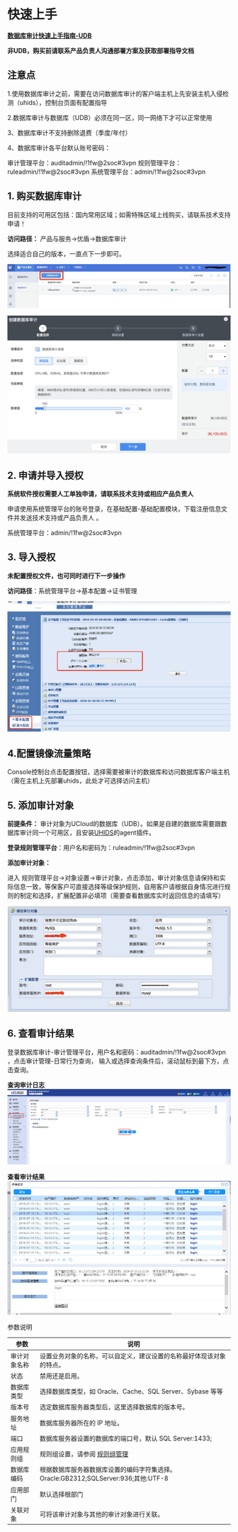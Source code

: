 

# 快速上手


[**数据库审计快速上手指南-UDB**](https://dn-audit-docs.cn-bj.ufileos.com/UCloud%E6%95%B0%E6%8D%AE%E5%BA%93%E5%AE%A1%E8%AE%A1%E5%BF%AB%E9%80%9F%E4%B8%8A%E6%89%8B%E6%8C%87%E5%8D%97-UDB.pdf
)

**非UDB，购买前请联系产品负责人沟通部署方案及获取部署指导文档**

## 注意点

1.使用数据库审计之前，需要在访问数据库审计的客户端主机上先安装主机入侵检测（uhids），控制台页面有配置指导

2.数据库审计与数据库（UDB）必须在同一区，同一网络下才可以正常使用

3、数据库审计不支持删除退费（季度/年付）

4、数据库审计各平台默认账号密码：

审计管理平台：auditadmin/!1fw@2soc#3vpn
规则管理平台：ruleadmin/!1fw@2soc#3vpn
系统管理平台：admin/!1fw@2soc#3vpn


## 1\. 购买数据库审计

目前支持的可用区包括：国内常用区域；如需特殊区域上线购买，请联系技术支持申请！

**访问路径：** 产品与服务-\>优盾-\>数据库审计

选择适合自己的版本，一直点下一步即可。

![](/images/buy.png)

![](/images/buy2.png)

## 2\. 申请并导入授权

**系统软件授权需要人工单独申请，请联系技术支持或相应产品负责人**

申请使用系统管理平台的账号登录，在基础配置-基础配置模块，下载注册信息文件并发送技术支持或产品负责人 。

系统管理平台：admin/\!1fw@2soc\#3vpn

## 3\. 导入授权

**未配置授权文件，也可同时进行下一步操作**

**访问路径**：系统管理平台-\>基本配置-\>证书管理

![](/images/授权.png) 

## 4\.配置镜像流量策略


Console控制台点击配置按钮，选择需要被审计的数据库和访问数据库客户端主机（需在主机上先部署uhids，此处才可选择访问主机）



## 5\. 添加审计对象

**前提条件：** 审计对象为UCloud的数据库（UDB）。如果是自建的数据库需要跟数据库审计同一个可用区，且安装[UHIDS](uhids/quick/agent)的agent插件。

**登录规则管理平台**：用户名和密码为：ruleadmin/\!1fw@2soc\#3vpn

**添加审计对象：**

进入 规则管理平台-\>对象设置-\>审计对象，点击添加，审计对象信息请保持和实际信息一致，等保客户可直接选择等级保护规则，自用客户请根据自身情况进行规则的制定和选择，扩展配置非必填项（需要查看数据库实时返回信息的请填写）

![](/images/add_object.png)

## 6\. 查看审计结果

登录数据库审计-审计管理平台，用户名和密码：auditadmin/\!1fw@2soc\#3vpn ，点击审计管理-日常行为查询， 输入或选择查询条件后，滚动鼠标到最下方，点击查询。

**查询审计日志**
![](/images/审计日志查询.png)

**查看审计结果**
![](/images/日志详情.png)


参数说明

| 参数     | 说明                                                          |
| ------ | ----------------------------------------------------------- |
| 审计对象名称 | 设置业务对象的名称，可以自定义，建议设置的名称最好体现该对象的特点。                          |
| 状态     | 禁用还是启用。                                                     |
| 数据库类型  | 选择数据库类型，如 Oracle、Cache、SQL Server、Sybase 等等                 |
| 版本号    | 选定数据库服务器类型后，这里选择数据库的版本号。                                    |
| 服务地址   | 数据库服务器所在的 IP 地址。                                            |
| 端口     | 数据库服务器设置的数据库的端口号，默认 SQL Server:1433;                        |
| 应用规则组  | 规则组设置，请参阅 [规则组管理](udas/operation/rule/procedure)  |
| 数据库编码  | 根据数据库服务器数据库设置的编码字符集选择。 Oracle:GB2312;SQLServer:936;其他:UTF-8 |
| 应用部门   | 默认选择根部门                                                     |
| 关联对象   | 可将该审计对象与其他的审计对象进行关联。                                        |
